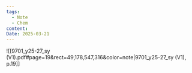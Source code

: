 ```yaml
---
tags:
  - Note
  - Chem
content:
Date: 2025-03-21
---
```


![[9701_y25-27_sy (V1).pdf#page=19&rect=49,178,547,316&color=note|9701_y25-27_sy (V1), p.19]]

